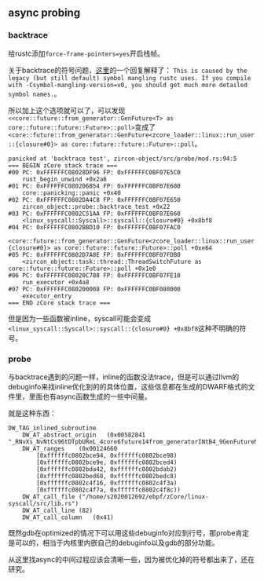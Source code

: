 ## async probing
### backtrace
给rustc添加`force-frame-pointers=yes`开启栈帧。

关于backtrace的符号问题，[这里](https://github.com/rust-lang/rust/issues/65978)的一个回复解释了：
`This is caused by the legacy (but still default) symbol mangling rustc uses. If you compile with -Csymbol-mangling-version=v0, you should get much more detailed symbol names.`。

所以加上这个选项就可以了，可以发现`<<core::future::from_generator::GenFuture<T> as core::future::future::Future>::poll>`变成了
`<core::future::from_generator::GenFuture<zcore_loader::linux::run_user::{closure#0}> as core::future::future::Future>::poll`。

```
panicked at 'backtrace test', zircon-object/src/probe/mod.rs:94:5
=== BEGIN zCore stack trace ===
#00 PC: 0xFFFFFFC08028DF96 FP: 0xFFFFFFC0BF07E5C0
    rust_begin_unwind +0x2a6
#01 PC: 0xFFFFFFC080206B54 FP: 0xFFFFFFC0BF07E600
    core::panicking::panic +0x40
#02 PC: 0xFFFFFFC0802DA4C8 FP: 0xFFFFFFC0BF07E650
    zircon_object::probe::backtrace_test +0x22
#03 PC: 0xFFFFFFC0802C51AA FP: 0xFFFFFFC0BF07E660
    <linux_syscall::Syscall>::syscall::{closure#0} +0x8bf8
#04 PC: 0xFFFFFFC0802BBD10 FP: 0xFFFFFFC0BF07FAC0
    <core::future::from_generator::GenFuture<zcore_loader::linux::run_user::{closure#0}> as core::future::future::Future>::poll +0xe64
#05 PC: 0xFFFFFFC0802D7A8E FP: 0xFFFFFFC0BF07FDB0
    <zircon_object::task::thread::ThreadSwitchFuture as core::future::future::Future>::poll +0x1e0
#06 PC: 0xFFFFFFC08020C788 FP: 0xFFFFFFC0BF07FE10
    run_executor +0x4a8
#07 PC: 0xFFFFFFC080200008 FP: 0xFFFFFFC0BF080000
    executor_entry
=== END zCore stack trace ===
```

但是因为一些函数被inline，syscall可能会变成`<linux_syscall::Syscall>::syscall::{closure#0} +0x8bf8`这种不明确的符号。

### probe
与backtrace遇到的问题一样，inline的函数没法trace，但是可以通过llvm的debuginfo来找inline优化到的的具体位置，这些信息都在生成的DWARF格式的文件里，里面也有async函数生成的一些中间量。

就是这种东西：
```
DW_TAG_inlined_subroutine
    DW_AT_abstract_origin	(0x00582841 "_RNvXs_NvNtCs96tDTpbUReL_4core6future14from_generatorINtB4_9GenFutureNCNvMNtNtCs89qvxiTQOvg_13linux_syscall4file4fileNtB1d_7Syscall8sys_read0ENtNtB6_6future6Future4pollCsagZkAU4YrCP_12zcore_loader")
    DW_AT_ranges	(0x00124660
        [0xffffffc0802bce94, 0xffffffc0802bce98)
        [0xffffffc0802bce9e, 0xffffffc0802bced4)
        [0xffffffc0802bda42, 0xffffffc0802bdab2)
        [0xffffffc0802bed68, 0xffffffc0802bedc8)
        [0xffffffc0802c4f16, 0xffffffc0802c4f3a)
        [0xffffffc0802c4f7a, 0xffffffc0802c4f8c))
    DW_AT_call_file	("/home/s2020012692/ebpf/zCore/linux-syscall/src/lib.rs")
    DW_AT_call_line	(82)
    DW_AT_call_column	(0x41)
```

既然gdb在optimized的情况下可以用这些debuginfo对应到行号，那probe肯定是可以的，相当于内核里内嵌自己的debuginfo以及gdb的部分功能。

从这里找async的中间过程应该会清晰一些，因为被优化掉的符号都出来了，还在研究。
